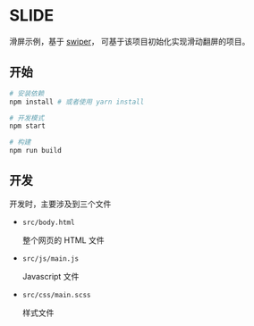 # SLIDE

滑屏示例，基于 [swiper](swiper-repo)， 可基于该项目初始化实现滑动翻屏的项目。

## 开始
```bash
# 安装依赖 
npm install # 或者使用 yarn install 

# 开发模式
npm start

# 构建
npm run build
```

## 开发  

开发时，主要涉及到三个文件 

- `src/body.html`
    
    整个网页的 HTML 文件

- `src/js/main.js`

    Javascript 文件

- `src/css/main.scss`

    样式文件

[swiper-repo]: https://github.com/nolimits4web/Swiper
